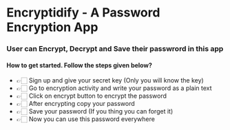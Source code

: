 <h1 align="left">Encryptidify - A Password Encryption App</h1>
<h3 align="left">User can Encrypt, Decrypt and Save their passwrord in this app</h3>

<h4 align="left">How to get started. Follow the steps given below?</h4>

- 👉🏻 Sign up and give your secret key (Only you will know the key)
- 👉🏻 Go to encryption activity and write your password as a plain text
- 👉🏻 Click on encrypt button to encrypt the password
- 👉🏻 After encrypting copy your password
- 👉🏻 Save your password (If you thing you can forget it)
- 👉🏻 Now you can use this password everywhere
